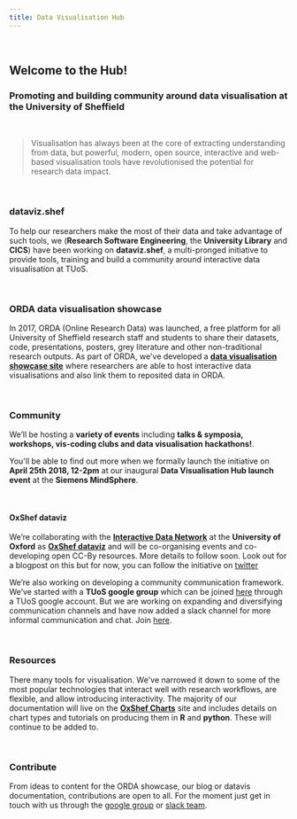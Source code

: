 ```yaml
---
title: Data Visualisation Hub
---
```


<br>

## Welcome to the Hub!

### Promoting and building community around data visualisation at the University of Sheffield

<br>

> Visualisation has always been at the core of extracting understanding from data, but powerful, modern, open source, interactive and web-based visualisation tools have revolutionised the potential for research data impact. 

<br>

### dataviz.shef

To help our researchers make the most of their data and take advantage of such tools, we (**Research Software Engineering**, the **University Library** and **CICS**) have been working on **dataviz.shef**, a multi-pronged initiative to provide tools, training and build a community around interactive data visualisation at TUoS.

<br>

### ORDA data visualisation showcase

In 2017, ORDA (Online Research Data) was launched, a free platform for all University of Sheffield research staff and students to share their datasets, code, presentations, posters, grey literature and other non-traditional research outputs. As part of ORDA, we've developed a [**data visualisation showcase site**](https://orda.shef.ac.uk/visualisations/) where researchers are able to host interactive data visualisations and also link them to reposited data in ORDA. 

<br>

### Community
 
We’ll be hosting a **variety of events** including **talks & symposia, workshops, vis-coding clubs and data visualisation hackathons!**. 

You'll be able to find out more when we formally launch the initiative on **April 25th 2018, 12-2pm** at our inaugural **Data Visualisation Hub launch event** at the **Siemens MindSphere**.


<br>

#### OxShef dataviz

We’re collaborating with the [**Interactive Data Network**](https://idn.it.ox.ac.uk/) at the **University of Oxford** as [**OxShef dataviz**](https://oxshef.github.io/oxshef/) and will be co-organising events and co-developing open CC-By resources. More details to follow soon. Look out for a blogpost on this but for now, you can follow the initiative on [twitter](https://twitter.com/oxshef_dataviz)
 
We’re also working on developing a community communication framework. We’ve started with a **TUoS google group** which can be joined [here](https://groups.google.com/a/sheffield.ac.uk/forum/?hl=en#!forum/shef_dataviz-group) through a TUoS google account. But we are working on expanding and diversifying communication channels and have now added a slack channel for more informal communication and chat. Join [here](https://join.slack.com/t/shef-dataviz/signup).

<br>

### Resources

There many tools for visualisation. We've narrowed it down to some of the most popular technologies that interact well with research workflows, are flexible, and allow introducing interactivity. The majority of our documentation will live on the [**OxShef Charts**](https://oxshef.github.io/oxshef_charts/) site and includes details on chart types and tutorials on producing them in **R** and **python**. These will continue to be added to.

<br>

### Contribute

From ideas to content for the ORDA showcase, our blog or datavis documentation, contributions are open to all. For the moment just get in touch with us through the [google group](https://groups.google.com/a/sheffield.ac.uk/forum/?hl=en#!forum/shef_dataviz-group) or [slack team](https://join.slack.com/t/shef-dataviz/signup).


<br>
